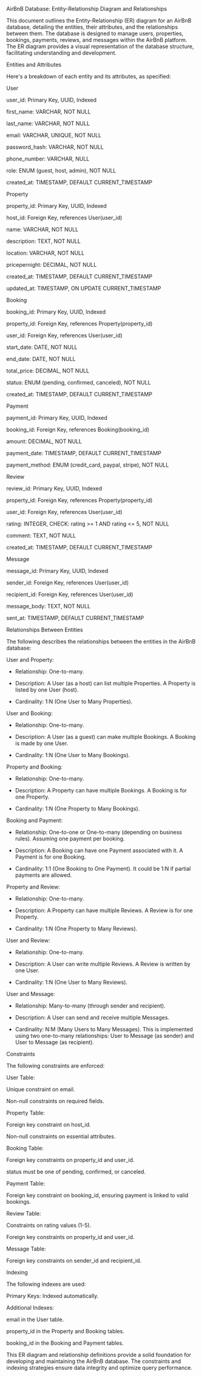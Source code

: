 AirBnB Database: Entity-Relationship Diagram and Relationships



This document outlines the Entity-Relationship (ER) diagram for an AirBnB database, detailing the entities, their attributes, and the relationships between them. The database is designed to manage users, properties, bookings, payments, reviews, and messages within the AirBnB platform. The ER diagram provides a visual representation of the database structure, facilitating understanding and development.



Entities and Attributes



Here's a breakdown of each entity and its attributes, as specified:



User







user_id: Primary Key, UUID, Indexed



first_name: VARCHAR, NOT NULL



last_name: VARCHAR, NOT NULL



email: VARCHAR, UNIQUE, NOT NULL



password_hash: VARCHAR, NOT NULL



phone_number: VARCHAR, NULL



role: ENUM (guest, host, admin), NOT NULL



created_at: TIMESTAMP, DEFAULT CURRENT_TIMESTAMP



Property







property_id: Primary Key, UUID, Indexed



host_id: Foreign Key, references User(user_id)



name: VARCHAR, NOT NULL



description: TEXT, NOT NULL



location: VARCHAR, NOT NULL



pricepernight: DECIMAL, NOT NULL



created_at: TIMESTAMP, DEFAULT CURRENT_TIMESTAMP



updated_at: TIMESTAMP, ON UPDATE CURRENT_TIMESTAMP



Booking







booking_id: Primary Key, UUID, Indexed



property_id: Foreign Key, references Property(property_id)



user_id: Foreign Key, references User(user_id)



start_date: DATE, NOT NULL



end_date: DATE, NOT NULL



total_price: DECIMAL, NOT NULL



status: ENUM (pending, confirmed, canceled), NOT NULL



created_at: TIMESTAMP, DEFAULT CURRENT_TIMESTAMP



Payment







payment_id: Primary Key, UUID, Indexed



booking_id: Foreign Key, references Booking(booking_id)



amount: DECIMAL, NOT NULL



payment_date: TIMESTAMP, DEFAULT CURRENT_TIMESTAMP



payment_method: ENUM (credit_card, paypal, stripe), NOT NULL



Review







review_id: Primary Key, UUID, Indexed



property_id: Foreign Key, references Property(property_id)



user_id: Foreign Key, references User(user_id)



rating: INTEGER, CHECK: rating >= 1 AND rating <= 5, NOT NULL



comment: TEXT, NOT NULL



created_at: TIMESTAMP, DEFAULT CURRENT_TIMESTAMP



Message







message_id: Primary Key, UUID, Indexed



sender_id: Foreign Key, references User(user_id)



recipient_id: Foreign Key, references User(user_id)



message_body: TEXT, NOT NULL



sent_at: TIMESTAMP, DEFAULT CURRENT_TIMESTAMP



Relationships Between Entities



The following describes the relationships between the entities in the AirBnB database:







User and Property:



*   Relationship: One-to-many.

*   Description: A User (as a host) can list multiple Properties. A Property is listed by one User (host).

*   Cardinality: 1:N (One User to Many Properties).





User and Booking:



*   Relationship: One-to-many.

*   Description: A User (as a guest) can make multiple Bookings. A Booking is made by one User.

*   Cardinality: 1:N (One User to Many Bookings).





Property and Booking:



*   Relationship: One-to-many.

*   Description: A Property can have multiple Bookings. A Booking is for one Property.

*   Cardinality: 1:N (One Property to Many Bookings).





Booking and Payment:



*   Relationship: One-to-one or One-to-many (depending on business rules). Assuming one payment per booking.

*   Description: A Booking can have one Payment associated with it. A Payment is for one Booking.

*   Cardinality: 1:1 (One Booking to One Payment).  It could be 1:N if partial payments are allowed.





Property and Review:



*   Relationship: One-to-many.

*   Description: A Property can have multiple Reviews. A Review is for one Property.

*   Cardinality: 1:N (One Property to Many Reviews).





User and Review:



*   Relationship: One-to-many.

*   Description: A User can write multiple Reviews. A Review is written by one User.

*   Cardinality: 1:N (One User to Many Reviews).





User and Message:



*   Relationship: Many-to-many (through sender and recipient).

*   Description: A User can send and receive multiple Messages.

*   Cardinality: N:M (Many Users to Many Messages).  This is implemented using two one-to-many relationships: User to Message (as sender) and User to Message (as recipient).



Constraints



The following constraints are enforced:







User Table:





Unique constraint on email.



Non-null constraints on required fields.



Property Table:





Foreign key constraint on host_id.



Non-null constraints on essential attributes.



Booking Table:





Foreign key constraints on property_id and user_id.



status must be one of pending, confirmed, or canceled.



Payment Table:





Foreign key constraint on booking_id, ensuring payment is linked to valid bookings.



Review Table:





Constraints on rating values (1-5).



Foreign key constraints on property_id and user_id.



Message Table:





Foreign key constraints on sender_id and recipient_id.



Indexing



The following indexes are used:







Primary Keys: Indexed automatically.



Additional Indexes:






email in the User table.



property_id in the Property and Booking tables.



booking_id in the Booking and Payment tables.



This ER diagram and relationship definitions provide a solid foundation for developing and maintaining the AirBnB database. The constraints and indexing strategies ensure data integrity and optimize query performance.